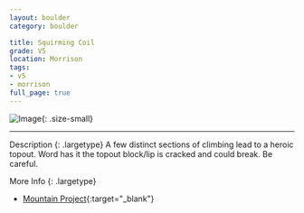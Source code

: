 ```yaml
---
layout: boulder
category: boulder

title: Squirming Coil
grade: V5
location: Morrison
tags:
- v5
- morrison
full_page: true
---
```


![Image](https://pub-512d85031b1440409fe8612f837b8235.r2.dev/squirming_coil_morrison_v5.jpg){: .size-small}

---


Description
{: .largetype}
A few distinct sections of climbing lead to a heroic topout. Word has it the topout block/lip is cracked and could break. Be careful.

More Info
{: .largetype}
- [Mountain Project](https://www.mountainproject.com/route/106053362/squirming-coil){:target="_blank"}
